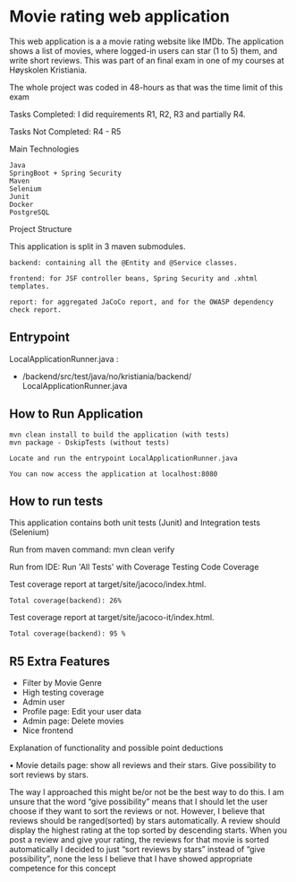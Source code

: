 # Movie rating web application

This web application is a a movie rating website like IMDb.
The application shows a list of movies, where logged-in users can star (1 to 5) them, and write short reviews.
This was part of an final exam in one of my courses at Høyskolen Kristiania.

The whole project was coded in 48-hours as that was the time limit of this exam

Tasks Completed: I did requirements R1, R2, R3 
and partially R4.

Tasks Not Completed: R4 - R5

Main Technologies

    Java
    SpringBoot + Spring Security
    Maven
    Selenium
    Junit
    Docker
    PostgreSQL

Project Structure

This application is split in 3 maven submodules.

    backend: containing all the @Entity and @Service classes.

    frontend: for JSF controller beans, Spring Security and .xhtml templates.

    report: for aggregated JaCoCo report, and for the OWASP dependency check report.

## Entrypoint

LocalApplicationRunner.java : 
- /backend/src/test/java/no/kristiania/backend/ LocalApplicationRunner.java

## How to Run Application

    mvn clean install to build the application (with tests)
    mvn package - DskipTests (without tests)

    Locate and run the entrypoint LocalApplicationRunner.java

    You can now access the application at localhost:8080

## How to run tests

This application contains both unit tests (Junit) and Integration tests (Selenium)

Run from maven command: mvn clean verify

Run from IDE: Run 'All Tests' with Coverage
Testing Code Coverage

Test coverage report at target/site/jacoco/index.html.

    Total coverage(backend): 26%

Test coverage report at target/site/jacoco-it/index.html.

    Total coverage(backend): 95 %


R5 Extra Features
-
* Filter by Movie Genre
* High testing coverage 
* Admin user
* Profile page: Edit your user data
* Admin page: Delete movies
* Nice frontend


Explanation of functionality and possible point deductions


•	Movie details page: show all reviews and their stars. Give possibility to sort reviews by stars. 

The way I approached this might be/or not be the best way to do this. I am unsure that the word “give possibility” means that I should let the user choose if they want to sort the reviews or not. However, I believe that reviews should be ranged(sorted) by stars automatically. A review should display the highest rating at the top sorted by descending starts. When you post a review and give your rating, the reviews for that movie is sorted automatically
 I decided to just “sort reviews by stars” instead of “give possibility”, none the less I believe that I have showed appropriate competence for this concept
